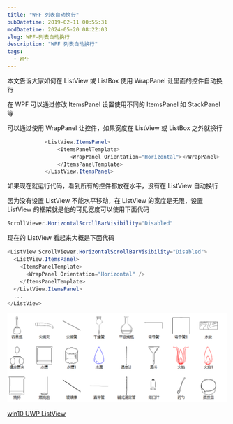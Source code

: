 ```yaml
---
title: "WPF 列表自动换行"
pubDatetime: 2019-02-11 00:55:31
modDatetime: 2024-05-20 08:22:03
slug: WPF-列表自动换行
description: "WPF 列表自动换行"
tags:
  - WPF
---
```





本文告诉大家如何在 ListView 或 ListBox 使用 WrapPanel 让里面的控件自动换行

<!--more-->


<!-- CreateTime:2019/2/11 8:55:31 -->

<!-- csdn -->

在 WPF 可以通过修改 ItemsPanel 设置使用不同的 ItemsPanel 如 StackPanel 等

可以通过使用 WrapPanel 让控件，如果宽度在 ListView 或 ListBox 之外就换行

```csharp
            <ListView.ItemsPanel>
                <ItemsPanelTemplate>
                    <WrapPanel Orientation="Horizontal"></WrapPanel>
                </ItemsPanelTemplate>
            </ListView.ItemsPanel>
```

如果现在就运行代码，看到所有的控件都放在水平，没有在 ListView 自动换行

因为没有设置 ListView 不能水平移动，在 ListView 的宽度是无限，设置 ListView 的框架就是他的可见宽度可以使用下面代码

```csharp
ScrollViewer.HorizontalScrollBarVisibility="Disabled"
```

现在的 ListView 看起来大概是下面代码

```csharp
<ListView ScrollViewer.HorizontalScrollBarVisibility="Disabled">
  <ListView.ItemsPanel>
    <ItemsPanelTemplate>
      <WrapPanel Orientation="Horizontal" />
    </ItemsPanelTemplate>
  </ListView.ItemsPanel>
  ...
</ListView>
```

<!-- ![](images/img-WPF 列表自动换行0.png) -->

![](images/img-5c5ec21f5336b.png)

[win10 UWP ListView](https://lindexi.gitee.io/post/win10-UWP-ListView.html)

